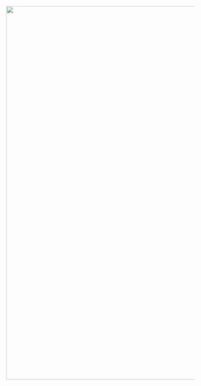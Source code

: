 <div style="display:flex;flex-direction:column;align-items:center;">
<img style="object-fit:cover;height:auto" width="1000" style="margin:auto" src="https://media.tenor.com/eoDCOCtdFxUAAAAC/konosuba-anime.gif"/>
</div>
